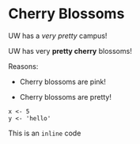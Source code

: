 # Cherry Blossoms

UW has a *very pretty* campus!

UW has very **pretty cherry** blossoms!

Reasons:

* Cherry blossoms are pink!
- Cherry blossoms are pretty!


```
x <- 5
y <- 'hello'
```

This is an `inline` code
